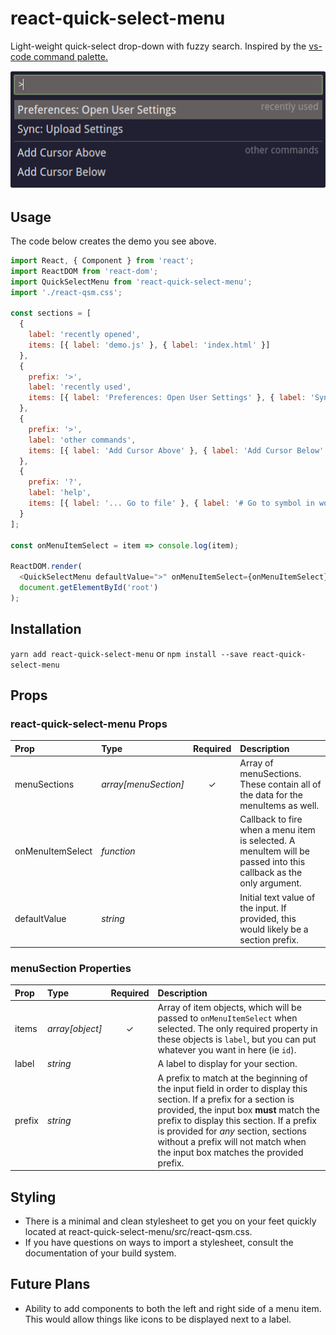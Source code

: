 # react-quick-select-menu

Light-weight quick-select drop-down with fuzzy search. Inspired by the [vs-code command palette.](https://code.visualstudio.com/docs/getstarted/userinterface#_command-palette)

![react-quick-select-menu demo](./assets/sample.gif)

## Usage

The code below creates the demo you see above.

```javascript
import React, { Component } from 'react';
import ReactDOM from 'react-dom';
import QuickSelectMenu from 'react-quick-select-menu';
import './react-qsm.css';

const sections = [
  {
    label: 'recently opened',
    items: [{ label: 'demo.js' }, { label: 'index.html' }]
  },
  {
    prefix: '>',
    label: 'recently used',
    items: [{ label: 'Preferences: Open User Settings' }, { label: 'Sync: Upload Settings' }]
  },
  {
    prefix: '>',
    label: 'other commands',
    items: [{ label: 'Add Cursor Above' }, { label: 'Add Cursor Below' }]
  },
  {
    prefix: '?',
    label: 'help',
    items: [{ label: '... Go to file' }, { label: '# Go to symbol in workspace' }]
  }
];

const onMenuItemSelect = item => console.log(item);

ReactDOM.render(
  <QuickSelectMenu defaultValue=">" onMenuItemSelect={onMenuItemSelect} menuSections={sections} />,
  document.getElementById('root')
);
```

## Installation

`yarn add react-quick-select-menu` or `npm install --save react-quick-select-menu`

## Props

### react-quick-select-menu Props

| Prop             | Type                 | Required | Description                                                                                                       |
| :--------------- | :------------------- | :------: | :---------------------------------------------------------------------------------------------------------------- |
| menuSections     | _array[menuSection]_ | &#x2713; | Array of menuSections. These contain all of the data for the menuItems as well.                                   |
| onMenuItemSelect | _function_           |          | Callback to fire when a menu item is selected. A menuItem will be passed into this callback as the only argument. |
| defaultValue     | _string_             |          | Initial text value of the input. If provided, this would likely be a section prefix.                              |

### menuSection Properties

| Prop   | Type            | Required | Description                                                                                                                                                                                                                                                                                                                         |
| :----- | :-------------- | :------: | :---------------------------------------------------------------------------------------------------------------------------------------------------------------------------------------------------------------------------------------------------------------------------------------------------------------------------------- |
| items  | _array[object]_ | &#x2713; | Array of item objects, which will be passed to `onMenuItemSelect` when selected. The only required property in these objects is `label`, but you can put whatever you want in here (ie `id`).                                                                                                                                       |
| label  | _string_        |          | A label to display for your section.                                                                                                                                                                                                                                                                                                |
| prefix | _string_        |          | A prefix to match at the beginning of the input field in order to display this section. If a prefix for a section is provided, the input box **must** match the prefix to display this section. If a prefix is provided for _any_ section, sections without a prefix will not match when the input box matches the provided prefix. |

## Styling

* There is a minimal and clean stylesheet to get you on your feet quickly located at react-quick-select-menu/src/react-qsm.css.
* If you have questions on ways to import a stylesheet, consult the documentation of your build system.

## Future Plans

* Ability to add components to both the left and right side of a menu item. This would allow things like icons to be displayed next to a label.
